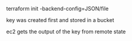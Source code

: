 terraform init -backend-config=JSON/file

key was created first and stored in a bucket

ec2 gets the output of the key from remote state 
